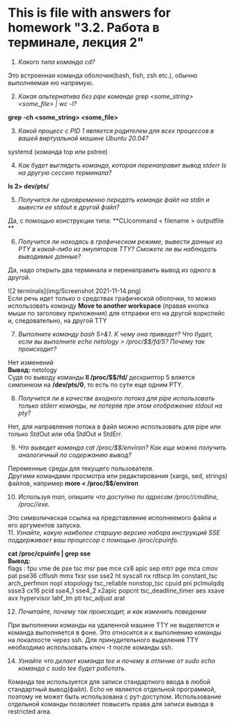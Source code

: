 # This is file with answers for homework "3.2. Работа в терминале, лекция 2"

1. _Какого типа команда cd?_

Это встроенная команда оболочки(bash, fish, zsh etc.), обычно выполняемая ею напрямую.  

2. _Какая альтернатива без pipe команде grep <some_string> <some_file> | wc -l?_

**grep -ch  <some_string> <some_file>**  

3. _Какой процесс с PID 1 является родителем для всех процессов в вашей виртуальной машине Ubuntu 20.04?_

systemd (команда top или pstree)  

4. _Как будет выглядеть команда, которая перенаправит вывод stderr ls на другую сессию терминала?_

**ls 2> dev/pts/<pty session number>**  

5. _Получится ли одновременно передать команде файл на stdin и вывести ее stdout в другой файл?_

Да, с помощью конструкции типа: **CLIcommand < filename > outputfile **  

6. _Получится ли находясь в графическом режиме, вывести данные из PTY в какой-либо из эмуляторов TTY? Сможете ли вы наблюдать выводимые данные?_

Да, надо открыть два терминала и перенаправить вывод из одного в другой.    

![2 terminals](img/Screenshot 2021-11-14.png)  
Если речь идет только о средствах графической оболочки, то можно использовать команду **Move to another workspace** (правая кнопка мыши по заголовку приложения) для отправки его на другой воркспейс и, следовательно, на другой TTY  

7. _Выполните команду bash 5>&1. К чему она приведет? Что будет, если вы выполните echo netology > /proc/$$/fd/5? Почему так происходит?_

Нет изменений  
**Вывод:** netology  
Судя по выводу команды **ll /proc/$$/fd/** дескриптор 5 вляется симлинком на **/dev/pts/0**, то есть по сути еще одним PTY.  

8. _Получится ли в качестве входного потока для pipe использовать только stderr команды, не потеряв при этом отображение stdout на pty?_

Нет, для направления  потока в файл можно использовать для pipe или только StdOut или оба StdOut и StdErr.   

9. _Что выведет команда cat /proc/$$/environ? Как еще можно получить аналогичный по содержанию вывод?_

Переменные среды для текущего пользователя.  
Другими командами просмотра или редактирования (xargs, sed, strings) файлов, например **more < /proc/$$/environ**  

10. _Используя man, опишите что доступно по адресам /proc/<PID>/cmdline, /proc/<PID>/exe._

Это символическая ссылка на представление исполняемого файла и его аргументов запуска.  
11. _Узнайте, какую наиболее старшую версию набора инструкций SSE поддерживает ваш процессор с помощью /proc/cpuinfo._

**cat /proc/cpuinfo | grep sse**    
**Вывод:**  
flags		: fpu vme de pse tsc msr pae mce cx8 apic sep mtrr pge mca cmov pat pse36 clflush mmx fxsr sse sse2 ht syscall nx rdtscp lm constant_tsc arch_perfmon nopl xtopology tsc_reliable nonstop_tsc cpuid pni pclmulqdq ssse3 cx16 pcid sse4_1 sse4_2 x2apic popcnt tsc_deadline_timer aes xsave avx hypervisor lahf_lm pti tsc_adjust arat  

12. _Почитайте, почему так происходит, и как изменить поведение_

При выполнении команды на удаленной машине TTY не выделяется и команда выполняется в фоне. Это относится и к выполнению команды на локалхосте через ssh. Для принудительного выделения TTY необходимо использовать ключ -t после команды ssh.  

14. _Узнайте что делает команда tee и почему в отличие от sudo echo команда с sudo tee будет работать._

Команда tee используется для записи стандартного ввода  в любой стандартный вывод(файл). Echo не является отдельной программой, поэтому не может быть использована с рут-доступом. Использование отдельной команды позволяет повысить права для записи вывода в restricted area.  
